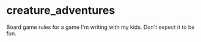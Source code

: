 # creature_adventures
Board game rules for a game I'm writing with my kids.  Don't expect it to be fun.


